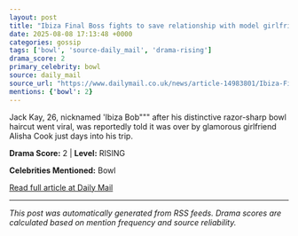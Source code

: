 ```yaml
---
layout: post
title: "Ibiza Final Boss fights to save relationship with model girlfriend who dumped him when footage of him raving 'with the lads""" on party isle went viral"""
date: 2025-08-08 17:13:48 +0000
categories: gossip
tags: ['bowl', 'source-daily_mail', 'drama-rising']
drama_score: 2
primary_celebrity: bowl
source: daily_mail
source_url: "https://www.dailymail.co.uk/news/article-14983801/Ibiza-Final-Boss-fights-save-relationship-model-girlfriend-dumped-footage-raving-lads-party-isle-went-viral.html?ns_mchannel=rss&ito=1490&ns_campaign=1490"""
mentions: {'bowl': 2}
---
```


Jack Kay, 26, nicknamed 'Ibiza Bob""" after his distinctive razor-sharp bowl haircut went viral, was reportedly told it was over by glamorous girlfriend Alisha Cook just days into his trip.

**Drama Score:** 2 | **Level:** RISING

**Celebrities Mentioned:** Bowl

[Read full article at Daily Mail](https://www.dailymail.co.uk/news/article-14983801/Ibiza-Final-Boss-fights-save-relationship-model-girlfriend-dumped-footage-raving-lads-party-isle-went-viral.html?ns_mchannel=rss&ito=1490&ns_campaign=1490)

---
*This post was automatically generated from RSS feeds. Drama scores are calculated based on mention frequency and source reliability.*
